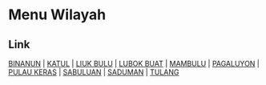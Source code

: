 # Menu Wilayah

## Link

[BINANUN](https://github.com/gigit-pemilu/pemilu-2024-65-kalimantan-utara/tree/main/pileg-dpr/hitung-suara/sub/65-kalimantan-utara/sub/03-nunukan/sub/16-sembakung-atulai/sub/2010-binanun)
 | 
[KATUL](https://github.com/gigit-pemilu/pemilu-2024-65-kalimantan-utara/tree/main/pileg-dpr/hitung-suara/sub/65-kalimantan-utara/sub/03-nunukan/sub/16-sembakung-atulai/sub/2002-katul)
 | 
[LIUK BULU](https://github.com/gigit-pemilu/pemilu-2024-65-kalimantan-utara/tree/main/pileg-dpr/hitung-suara/sub/65-kalimantan-utara/sub/03-nunukan/sub/16-sembakung-atulai/sub/2009-liuk-bulu)
 | 
[LUBOK BUAT](https://github.com/gigit-pemilu/pemilu-2024-65-kalimantan-utara/tree/main/pileg-dpr/hitung-suara/sub/65-kalimantan-utara/sub/03-nunukan/sub/16-sembakung-atulai/sub/2001-lubok-buat)
 | 
[MAMBULU](https://github.com/gigit-pemilu/pemilu-2024-65-kalimantan-utara/tree/main/pileg-dpr/hitung-suara/sub/65-kalimantan-utara/sub/03-nunukan/sub/16-sembakung-atulai/sub/2003-mambulu)
 | 
[PAGALUYON](https://github.com/gigit-pemilu/pemilu-2024-65-kalimantan-utara/tree/main/pileg-dpr/hitung-suara/sub/65-kalimantan-utara/sub/03-nunukan/sub/16-sembakung-atulai/sub/2004-pagaluyon)
 | 
[PULAU KERAS](https://github.com/gigit-pemilu/pemilu-2024-65-kalimantan-utara/tree/main/pileg-dpr/hitung-suara/sub/65-kalimantan-utara/sub/03-nunukan/sub/16-sembakung-atulai/sub/2008-pulau-keras)
 | 
[SABULUAN](https://github.com/gigit-pemilu/pemilu-2024-65-kalimantan-utara/tree/main/pileg-dpr/hitung-suara/sub/65-kalimantan-utara/sub/03-nunukan/sub/16-sembakung-atulai/sub/2007-sabuluan)
 | 
[SADUMAN](https://github.com/gigit-pemilu/pemilu-2024-65-kalimantan-utara/tree/main/pileg-dpr/hitung-suara/sub/65-kalimantan-utara/sub/03-nunukan/sub/16-sembakung-atulai/sub/2005-saduman)
 | 
[TULANG](https://github.com/gigit-pemilu/pemilu-2024-65-kalimantan-utara/tree/main/pileg-dpr/hitung-suara/sub/65-kalimantan-utara/sub/03-nunukan/sub/16-sembakung-atulai/sub/2006-tulang)

